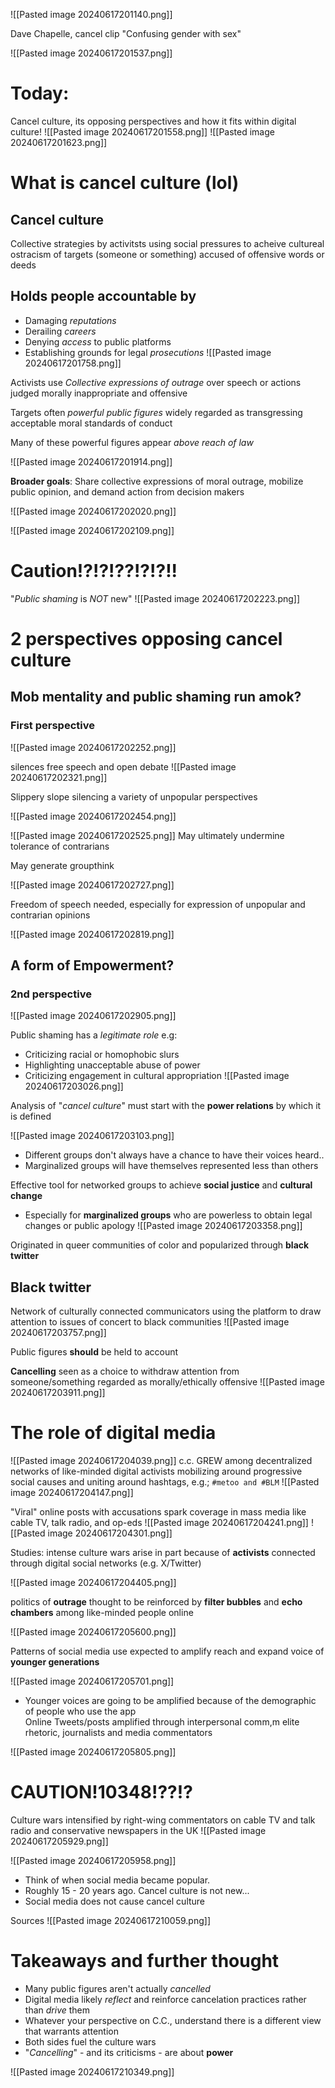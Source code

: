 ![[Pasted image 20240617201140.png]]

Dave Chapelle, cancel clip
"Confusing gender with sex" 

![[Pasted image 20240617201537.png]]
# Today:
Cancel culture, its opposing perspectives and how it fits within digital culture!
![[Pasted image 20240617201558.png]]
![[Pasted image 20240617201623.png]]

# What is cancel culture (lol)

## Cancel culture
Collective strategies by activitsts using social pressures to acheive cultureal ostracism of targets (someone or something) accused of offensive words or deeds

## Holds people accountable by
- Damaging *reputations*
- Derailing *careers*
- Denying *access* to public platforms
- Establishing grounds for legal *prosecutions*
![[Pasted image 20240617201758.png]]

Activists use *Collective expressions of outrage* over speech or actions judged morally inappropriate and offensive

Targets often *powerful public figures* widely regarded as transgressing acceptable moral standards of conduct

Many of these powerful figures appear *above reach of law* 

![[Pasted image 20240617201914.png]]

**Broader goals**: Share collective expressions of moral outrage, mobilize public opinion, and demand action from decision makers

![[Pasted image 20240617202020.png]]

![[Pasted image 20240617202109.png]]

# Caution!?!?!??!?!?!!
"*Public shaming* is *NOT* new"
![[Pasted image 20240617202223.png]]

# 2 perspectives opposing cancel culture

## Mob mentality and public shaming run amok?

### First perspective
![[Pasted image 20240617202252.png]]

silences free speech and open debate
![[Pasted image 20240617202321.png]]

Slippery slope silencing a variety of unpopular perspectives

![[Pasted image 20240617202454.png]]

![[Pasted image 20240617202525.png]]
May ultimately undermine tolerance of contrarians

May generate groupthink

![[Pasted image 20240617202727.png]]

Freedom of speech needed, especially for expression of unpopular and contrarian opinions

![[Pasted image 20240617202819.png]]

## A form of Empowerment?
### 2nd perspective
![[Pasted image 20240617202905.png]]

Public shaming has a *legitimate role* e.g:
- Criticizing racial or homophobic slurs
- Highlighting unacceptable abuse of power
- Criticizing engagement in cultural appropriation
![[Pasted image 20240617203026.png]]

Analysis of "*cancel culture*" must start with the **power relations** by which it is defined

![[Pasted image 20240617203103.png]]

- Different groups don't always have a chance to have their voices heard..
- Marginalized groups will have themselves represented less than others

Effective tool for networked groups to achieve **social justice** and **cultural change**

- Especially for **marginalized groups** who are powerless to obtain legal changes or public apology
![[Pasted image 20240617203358.png]]

Originated in queer communities of color and popularized through **black twitter**

## Black twitter 
Network of culturally connected communicators using the platform to draw attention to issues of concert to black communities
![[Pasted image 20240617203757.png]]

Public figures **should** be held to account

**Cancelling** seen as a choice to withdraw attention from someone/something regarded as morally/ethically offensive
![[Pasted image 20240617203911.png]]

# The role of digital media
![[Pasted image 20240617204039.png]]
c.c. GREW among decentralized networks of like-minded digital activists mobilizing around progressive social causes and uniting around hashtags, e.g.;   `#metoo and #BLM`
![[Pasted image 20240617204147.png]]

"Viral" online posts with accusations spark coverage in mass media like cable TV, talk radio, and op-eds 
![[Pasted image 20240617204241.png]]
![[Pasted image 20240617204301.png]]

Studies: intense culture wars arise in part because of **activists** connected through digital social networks (e.g. X/Twitter)

![[Pasted image 20240617204405.png]]

politics of **outrage** thought to be reinforced by **filter bubbles** and **echo chambers** among like-minded people online

![[Pasted image 20240617205600.png]]

Patterns of social media use expected to amplify reach and expand voice of **younger generations** 

![[Pasted image 20240617205701.png]]
- Younger voices are going to be amplified because of the demographic of people who use the app
\
Online Tweets/posts amplified through interpersonal comm,m elite rhetoric, journalists and media commentators

![[Pasted image 20240617205805.png]]

# CAUTION!10348!??!?
Culture wars intensified by right-wing commentators on cable TV and talk radio and conservative newspapers in the UK
![[Pasted image 20240617205929.png]]

![[Pasted image 20240617205958.png]]
- Think of when social media became popular. 
- Roughly 15 - 20 years ago. Cancel culture is not new...
- Social media does not cause cancel culture

Sources 
![[Pasted image 20240617210059.png]]

# Takeaways and further thought
- Many public figures aren't actually *cancelled*
- Digital media likely *reflect* and reinforce cancelation practices rather than *drive* them
- Whatever your perspective on C.C., understand there is a different view that warrants attention
- Both sides fuel the culture wars
- "*Cancelling*" - and its criticisms - are about **power**

![[Pasted image 20240617210349.png]]

